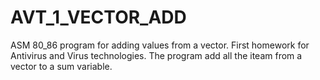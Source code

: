 # AVT_1_VECTOR_ADD
ASM 80_86 program for adding values from a vector.
First homework for Antivirus and Virus technologies. The program add all the iteam from a vector to a sum variable.
